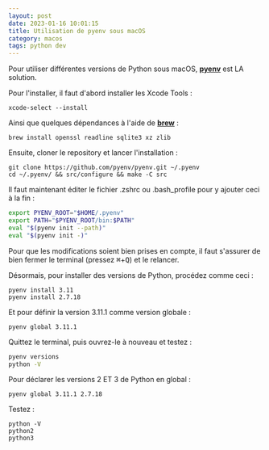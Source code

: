 ```yaml
---
layout: post
date: 2023-01-16 10:01:15
title: Utilisation de pyenv sous macOS
category: macos
tags: python dev
---  
```


Pour utiliser différentes versions de Python sous macOS, [**pyenv**](https://github.com/pyenv/pyenv) est LA solution.

Pour l'installer, il faut d'abord installer les Xcode Tools :  
```shell
xcode-select --install
```

Ainsi que quelques dépendances à l'aide de [**brew**](https://docs.brew.sh/Installation) :  
```shell
brew install openssl readline sqlite3 xz zlib
```

Ensuite, cloner le repository et lancer l'installation :  
```shell
git clone https://github.com/pyenv/pyenv.git ~/.pyenv
cd ~/.pyenv/ && src/configure && make -C src
```

Il faut maintenant éditer le fichier .zshrc ou .bash_profile pour y ajouter ceci à la fin :
```bash
export PYENV_ROOT="$HOME/.pyenv" 
export PATH="$PYENV_ROOT/bin:$PATH" 
eval "$(pyenv init --path)" 
eval "$(pyenv init -)"
```

Pour que les modifications soient bien prises en compte, il faut s'assurer de bien fermer le terminal (pressez <kbd>⌘</kbd>+<kbd>Q</kbd>) et le relancer.

Désormais, pour installer des versions de Python, procédez comme ceci :  
```shell
pyenv install 3.11
pyenv install 2.7.18
```

Et pour définir la version 3.11.1 comme version globale :  
```shell
pyenv global 3.11.1
```

Quittez le terminal, puis ouvrez-le à nouveau et testez :
```bash
pyenv versions
python -V
```

Pour déclarer les versions 2 ET 3 de Python en global :
```shell
pyenv global 3.11.1 2.7.18
```
Testez :  
```shell
python -V
python2
python3
```
